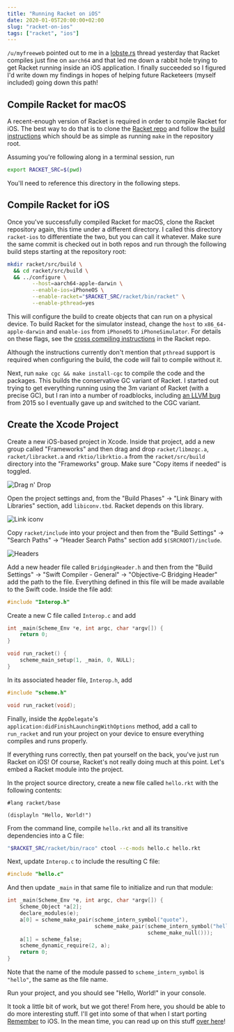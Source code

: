 ```yaml
---
title: "Running Racket on iOS"
date: 2020-01-05T20:00:00+02:00
slug: "racket-on-ios"
tags: ["racket", "ios"]
---
```


`/u/myfreeweb` pointed out to me in a [lobste.rs] thread yesterday
that Racket compiles just fine on `aarch64` and that led me down a
rabbit hole trying to get Racket running inside an iOS application.  I
finally succeeded so I figured I'd write down my findings in hopes of
helping future Racketeers (myself included) going down this path!

## Compile Racket for macOS

A recent-enough version of Racket is required in order to compile
Racket for iOS.  The best way to do that is to clone the [Racket repo]
and follow the [build instructions] which should be as simple as
running `make` in the repository root.

Assuming you're following along in a terminal session, run

``` bash
export RACKET_SRC=$(pwd)
```

You'll need to reference this directory in the following steps.


## Compile Racket for iOS

Once you've successfully compiled Racket for macOS, clone the Racket
repository again, this time under a different directory.  I called
this directory `racket-ios` to differentiate the two, but you can call
it whatever.  Make sure the same commit is checked out in both repos
and run through the following build steps starting at the repository
root:

``` bash
mkdir racket/src/build \
  && cd racket/src/build \
  && ../configure \
        --host=aarch64-apple-darwin \
        --enable-ios=iPhoneOS \
        --enable-racket="$RACKET_SRC/racket/bin/racket" \
        --enable-pthread=yes
```

This will configure the build to create objects that can run on a
physical device.  To build Racket for the simulator instead, change
the `host` to `x86_64-apple-darwin` and `enable-ios` from `iPhoneOS`
to `iPhoneSimulator`.  For details on these flags, see the [cross
compiling instructions][cross instructions] in the Racket repo.

Although the instructions currently don't mention that `pthread`
support is required when configuring the build, the code will fail to
compile without it.

Next, run `make cgc && make install-cgc` to compile the code and the
packages.  This builds the conservative GC variant of Racket.  I
started out trying to get everything running using the 3m variant of
Racket (with a precise GC), but I ran into a number of roadblocks,
including [an LLVM bug][bug] from 2015 so I eventually gave up and
switched to the CGC variant.


## Create the Xcode Project

Create a new iOS-based project in Xcode.  Inside that project, add a
new group called "Frameworks" and then drag and drop `racket/libmzgc.a`,
`racket/libracket.a` and `rktio/librktio.a` from the `racket/src/build`
directory into the "Frameworks" group.  Make sure "Copy items if needed"
is toggled.

![Drag n' Drop](/img/racket-on-ios-copy.png)

Open the project settings and, from the "Build Phases" -> "Link Binary
with Libraries" section, add `libiconv.tbd`.  Racket depends on this
library.

![Link iconv](/img/racket-on-ios-link-iconv.png)

Copy `racket/include` into your project and then from the "Build
Settings" -> "Search Paths" -> "Header Search Paths" section add
`$(SRCROOT)/include`.

![Headers](/img/racket-on-ios-headers.png)

Add a new header file called `BridgingHeader.h` and then from the
"Build Settings" -> "Swift Compiler - General" -> "Objective-C
Bridging Header" add the path to the file.  Everything defined in this
file will be made available to the Swift code.  Inside the file add:

```c
#include "Interop.h"
```

Create a new C file called `Interop.c` and add

```c
int _main(Scheme_Env *e, int argc, char *argv[]) {
    return 0;
}

void run_racket() {
    scheme_main_setup(1, _main, 0, NULL);
}
```

In its associated header file, `Interop.h`, add

```c
#include "scheme.h"

void run_racket(void);
```

Finally, inside the `AppDelegate`'s `application:didFinishLaunchingWithOptions`
method, add a call to `run_racket` and run your project on your device
to ensure everything compiles and runs properly.

If everything runs correctly, then pat yourself on the back, you've
just run Racket on iOS!  Of course, Racket's not really doing much
at this point.  Let's embed a Racket module into the project.

In the project source directory, create a new file called `hello.rkt`
with the following contents:

``` racket
#lang racket/base

(displayln "Hello, World!")
```

From the command line, compile `hello.rkt` and all its transitive
dependencies into a C file:

``` bash
"$RACKET_SRC/racket/bin/raco" ctool --c-mods hello.c hello.rkt
```

Next, update `Interop.c` to include the resulting C file:

```c
#include "hello.c"
```

And then update `_main` in that same file to initialize and run that
module:

```c
int _main(Scheme_Env *e, int argc, char *argv[]) {
    Scheme_Object *a[2];
    declare_modules(e);
    a[0] = scheme_make_pair(scheme_intern_symbol("quote"),
                            scheme_make_pair(scheme_intern_symbol("hello"),
                                             scheme_make_null()));
    a[1] = scheme_false;
    scheme_dynamic_require(2, a);
    return 0;
}
```

Note that the name of the module passed to `scheme_intern_symbol` is
`"hello"`, the same as the file name.

Run your project, and you should see "Hello, World!" in your console.

It took a little bit of work, but we got there!  From here, you should
be able to do more interesting stuff.  I'll get into some of that when
I start porting [Remember] to iOS.  In the mean time, you can read up
on this stuff [over here][docs]!

[lobste.rs]: https://lobste.rs/s/s4okil/native_applications_with_racket
[Racket repo]: https://github.com/racket/racket
[build instructions]: https://github.com/racket/racket/blob/fc258725ba7e5bd7289f15a08843fb2f62af4e27/build.md
[cross instructions]: https://github.com/racket/racket/blob/fc258725ba7e5bd7289f15a08843fb2f62af4e27/racket/src/README.txt#L336
[bug]: https://bugs.llvm.org/show_bug.cgi?id=22868
[Remember]: https://gum.co/rememberapp
[docs]: https://docs.racket-lang.org/inside/index.html?q=embed
